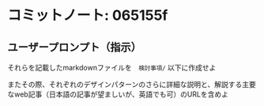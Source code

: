 # コミットノート: 065155f

## ユーザープロンプト（指示）

それらを記載したmarkdownファイルを　`検討事項/` 以下に作成せよ

またその際、それぞれのデザインパターンのさらに詳細な説明と、解説する主要なweb記事（日本語の記事が望ましいが、英語でも可）のURLを含めよ